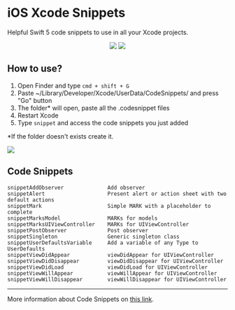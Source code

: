 # iOS Xcode Snippets

Helpful Swift 5 code snippets to use in all your Xcode projects.

<p align="center">
  <img src="https://img.shields.io/badge/swift-5.2-orange"/>
  <img src="https://img.shields.io/badge/License-MIT-yellow"/>
</p>

## How to use?
1. Open Finder and type `cmd + shift + G`
2. Paste ~/Library/Developer/Xcode/UserData/CodeSnippets/ and press "Go" button
3. The folder* will open, paste all the .codesnippet files
4. Restart Xcode
5. Type `snippet` and access the code snippets you just added

*If the folder doesn't exists create it.

![](demo.gif)

## Code Snippets

```
snippetAddObserver              Add observer
snippetAlert                    Present alert or action sheet with two default actions
snippetMark                     Simple MARK with a placeholder to complete
snippetMarksModel               MARKs for models
snippetMarksUIViewController    MARKs for UIViewController
snippetPostObserver             Post observer
snippetSingleton                Generic singleton class
snippetUserDefaultsVariable     Add a variable of any Type to UserDefaults
snippetViewDidAppear            viewDidAppear for UIViewController
snippetViewDidDisappear         viewDidDisappear for UIViewController
snippetViewDidLoad              viewDidLoad for UIViewController
snippetViewWillAppear           viewWillAppear for UIViewController
snippetViewWillDisappear        viewWillDisappear for UIViewController
```

---

More information about Code Snippets on [this link](https://medium.com/@mjurfest/helpful-code-snippets-for-ios-21aa5ef894de#2720-c476906db172).
